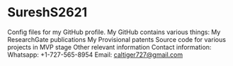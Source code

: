 # SureshS2621
Config files for my GitHub profile.
My GitHub contains various things:
My ResearchGate publications
My Provisional patents
Source code for various projects in MVP stage
Other relevant information
Contact information:
Whatsapp: +1-727-565-8954
Email:  caltiger727@gmail.com

